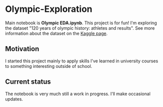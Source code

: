 # Olympic-Exploration

Main notebook is **Olympic EDA.ipynb**. This project is for fun! I'm exploring the dataset "120 years of olympic history: athletes and results".
See more information about the dataset on the [Kaggle page](https://www.kaggle.com/heesoo37/120-years-of-olympic-history-athletes-and-results).

## Motivation

I started this project mainly to apply skills I've learned in university courses to something interesting outside of school. 

## Current status

The notebook is very much still a work in progress. I'll make occasional updates.
